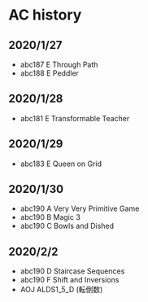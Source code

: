# AC history
## 2020/1/27
* abc187 E Through Path
* abc188 E Peddler

## 2020/1/28
* abc181 E Transformable Teacher

## 2020/1/29
* abc183 E Queen on Grid

## 2020/1/30
* abc190 A Very Very Primitive Game
* abc190 B Magic 3
* abc190 C Bowls and Dished

## 2020/2/2
* abc190 D Staircase Sequences
* abc190 F Shift and Inversions
* AOJ ALDS1_5_D (転倒数)

